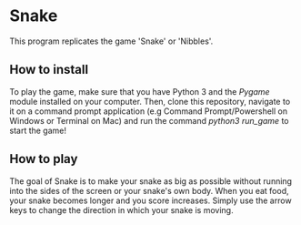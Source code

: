 # Snake
This program replicates the game 'Snake' or 'Nibbles'. 
## How to install
To play the game, make sure that you have Python 3 and the
_Pygame_ module installed on your computer. Then, clone this
repository, navigate to it on a command prompt application
(e.g Command Prompt/Powershell on Windows or Terminal on Mac) and run
the command _python3 run\_game_ to start the game!
## How to play
The goal of Snake is to make your snake as big as possible without
running into the sides of the screen or your snake's own body. When you
eat food, your snake becomes longer and you score increases. Simply use
the arrow keys to change the direction in which your snake is moving.
